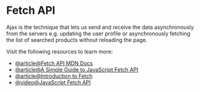 # Fetch API

Ajax is the technique that lets us send and receive the data asynchronously from the servers e.g. updating the user profile or asynchronously fetching the list of searched products without reloading the page.

Visit the following resources to learn more:

- [@article@Fetch API MDN Docs](https://developer.mozilla.org/en-US/docs/Web/API/Fetch_API)
- [@article@A Simple Guide to JavaScript Fetch API](https://www.javascripttutorial.net/javascript-fetch-api/)
- [@article@Introduction to Fetch](https://web.dev/introduction-to-fetch/)
- [@video@JavaScript Fetch API](https://www.youtube.com/watch?v=-ZI0ea5O2oA)
